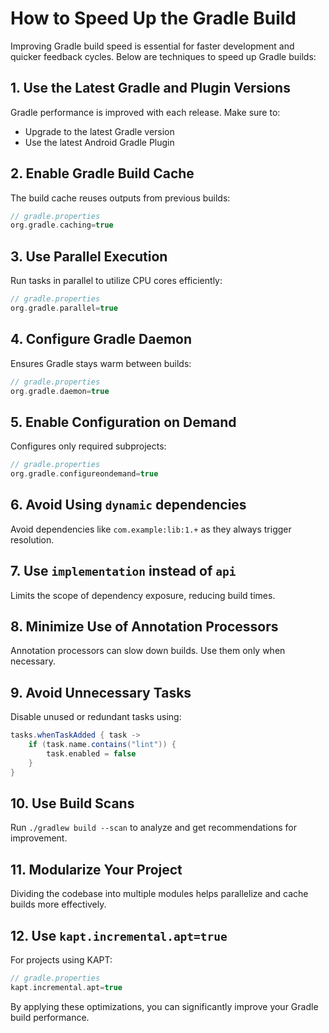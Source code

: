 # How to Speed Up the Gradle Build

Improving Gradle build speed is essential for faster development and quicker feedback cycles. Below are techniques to speed up Gradle builds:

## 1. Use the Latest Gradle and Plugin Versions
Gradle performance is improved with each release. Make sure to:
- Upgrade to the latest Gradle version
- Use the latest Android Gradle Plugin

## 2. Enable Gradle Build Cache
The build cache reuses outputs from previous builds:
```groovy
// gradle.properties
org.gradle.caching=true
```

## 3. Use Parallel Execution
Run tasks in parallel to utilize CPU cores efficiently:
```groovy
// gradle.properties
org.gradle.parallel=true
```

## 4. Configure Gradle Daemon
Ensures Gradle stays warm between builds:
```groovy
// gradle.properties
org.gradle.daemon=true
```

## 5. Enable Configuration on Demand
Configures only required subprojects:
```groovy
// gradle.properties
org.gradle.configureondemand=true
```

## 6. Avoid Using `dynamic` dependencies
Avoid dependencies like `com.example:lib:1.+` as they always trigger resolution.

## 7. Use `implementation` instead of `api`
Limits the scope of dependency exposure, reducing build times.

## 8. Minimize Use of Annotation Processors
Annotation processors can slow down builds. Use them only when necessary.

## 9. Avoid Unnecessary Tasks
Disable unused or redundant tasks using:
```groovy
tasks.whenTaskAdded { task ->
    if (task.name.contains("lint")) {
        task.enabled = false
    }
}
```

## 10. Use Build Scans
Run `./gradlew build --scan` to analyze and get recommendations for improvement.

## 11. Modularize Your Project
Dividing the codebase into multiple modules helps parallelize and cache builds more effectively.

## 12. Use `kapt.incremental.apt=true`
For projects using KAPT:
```groovy
// gradle.properties
kapt.incremental.apt=true
```

By applying these optimizations, you can significantly improve your Gradle build performance.
